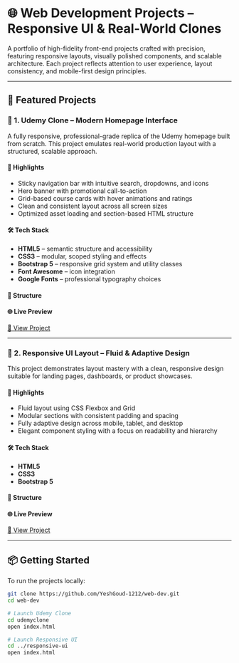 # 🌐 Web Development Projects – Responsive UI & Real-World Clones

A portfolio of high-fidelity front-end projects crafted with precision, featuring responsive layouts, visually polished components, and scalable architecture. Each project reflects attention to user experience, layout consistency, and mobile-first design principles.

---

## 📁 Featured Projects

### 🔸 1. Udemy Clone – Modern Homepage Interface

A fully responsive, professional-grade replica of the Udemy homepage built from scratch. This project emulates real-world production layout with a structured, scalable approach.

#### 🚀 Highlights
- Sticky navigation bar with intuitive search, dropdowns, and icons
- Hero banner with promotional call-to-action
- Grid-based course cards with hover animations and ratings
- Clean and consistent layout across all screen sizes
- Optimized asset loading and section-based HTML structure

#### 🛠️ Tech Stack
- **HTML5** – semantic structure and accessibility
- **CSS3** – modular, scoped styling and effects
- **Bootstrap 5** – responsive grid system and utility classes
- **Font Awesome** – icon integration
- **Google Fonts** – professional typography choices

#### 📁 Structure

#### 🌐 Live Preview
[🔗 View Project](https://yeshgoud-1212.github.io/web-dev/Udemyclone/)

---

### 🔸 2. Responsive UI Layout – Fluid & Adaptive Design

This project demonstrates layout mastery with a clean, responsive design suitable for landing pages, dashboards, or product showcases.

#### 🚀 Highlights
- Fluid layout using CSS Flexbox and Grid
- Modular sections with consistent padding and spacing
- Fully adaptive design across mobile, tablet, and desktop
- Elegant component styling with a focus on readability and hierarchy

#### 🛠️ Tech Stack
- **HTML5**
- **CSS3**
- **Bootstrap 5**

#### 📁 Structure

#### 🌐 Live Preview
[🔗 View Project](https://yeshgoud-1212.github.io/web-dev/ResponsiveUI/)

---

## 📦 Getting Started

To run the projects locally:

```bash
git clone https://github.com/YeshGoud-1212/web-dev.git
cd web-dev

# Launch Udemy Clone
cd udemyclone
open index.html

# Launch Responsive UI
cd ../responsive-ui
open index.html
